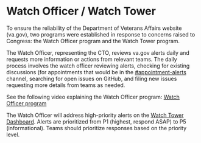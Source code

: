# Watch Officer / Watch Tower

To ensure the reliability of the Department of Veterans Affairs website (va.gov), two programs were established in response to concerns raised to Congress: the Watch Officer program and the Watch Tower program. 

The Watch Officer, representing the CTO, reviews va.gov alerts daily and requests more information or actions from relevant teams.
The daily process involves the watch officer reviewing alerts, checking for existing discussions (for appointments that would be in the [#appointment-alerts](https://dsva.slack.com/archives/C016QB6T340) channel, searching for open issues on GitHub, and filing new issues requesting more details from teams as needed.

See the following video explaining the Watch Officer program: [Watch Officer program](https://dsva.slack.com/files/U0461SR18GK/F071YAQM6P4/recording-20240503_130126__1_.webm)

The Watch Officer will address high-priority alerts on the [Watch Tower Dashboard](https://ubiquitous-disco-woq2nem.pages.github.io/).
Alerts are prioritized from P1 (highest, respond ASAP) to P5 (informational). Teams should prioritize responses based on the priority level.

